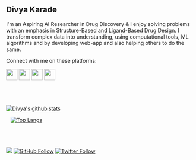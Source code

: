 ## Divya Karade

I'm an Aspiring AI Researcher in Drug Discovery & I enjoy solving problems with an emphasis in Structure-Based and Ligand-Based Drug Design. I transform complex data into understanding, using computational tools, ML algorithms and by developing web-app and also helping others to do the same.


Connect with me on these platforms:

<a href="https://twitter.com/DivyaKarade" target="_blank"><img class="ai-subscribed-social-icon" src="https://bhattbhavesh91.github.io/assets/images/tw.png" width="30"></a>
<a href="https://github.com/DivyaKarade" target="_blank"><img class="ai-subscribed-social-icon" src="https://bhattbhavesh91.github.io/assets/images/gthb.png" width="30"></a>
<a href="https://www.linkedin.com/in/divya-karade-49847655/" target="_blank"><img class="ai-subscribed-social-icon" src="https://bhattbhavesh91.github.io/assets/images/lnkdn.png" width="30"></a>
<a href="https://www.youtube.com/channel/UCTAaEfyMnykrddAnzNSloDA" target="_blank"><img class="ai-subscribed-social-icon" src="https://bhattbhavesh91.github.io/assets/images/ytb.png" width="30"></a>
</a>
<br/>
<br/>
<br/>
<br/>

[![Divya's github stats](https://github-readme-stats.vercel.app/api?username=DivyaKarade&count_private=true&show_icons=true&theme=radical)](https://github.com/anuraghazra/github-readme-stats)

&nbsp;&nbsp;
[![Top Langs](https://github-readme-stats.vercel.app/api/top-langs/?username=DivyaKarade&layout=compact)](https://github.com/anuraghazra/github-readme-stats)
<br/>
<br/>
<br/>
<br/>

![](https://komarev.com/ghpvc/?username=DivyaKarade&style=flat-square)
[![GitHub Follow](https://img.shields.io/github/followers/DivyaKarade?style=social)](https://github.com/DivyaKarade)
[![Twitter Follow](https://img.shields.io/twitter/follow/DivyaKarade?label=Follow&style=social)](https://twitter.com/DivyaKarade)

<!--
**DivyaKarade/DivyaKarade** is a ✨ _special_ ✨ repository because its `README.md` (this file) appears on your GitHub profile.

Here are some ideas to get you started:

- 🔭 I’m currently working on ...
- 🌱 I’m currently learning ...
- 👯 I’m looking to collaborate on ...
- 🤔 I’m looking for help with ...
- 💬 Ask me about ...
- 📫 How to reach me: ...
- 😄 Pronouns: ...
- ⚡ Fun fact: ...
-->
